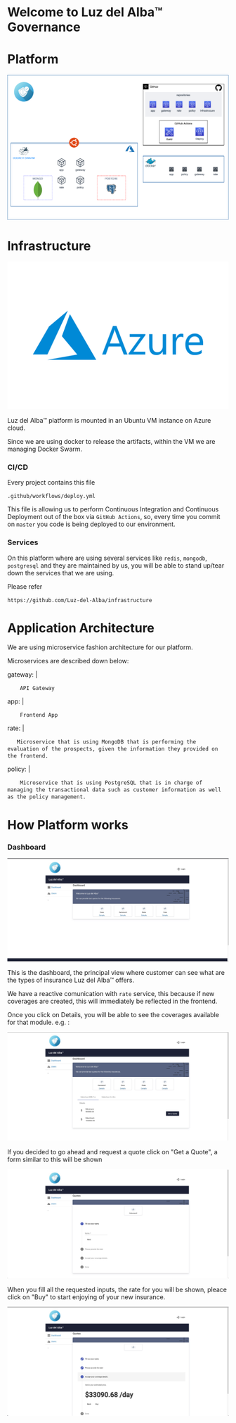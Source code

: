 # Welcome to Luz del Alba™ Governance

# Platform

![alt text][logo]

[logo]: assets/diagram.png

# Infrastructure

![alt text][azure]

[azure]: assets/azure.png

Luz del Alba™ platform is mounted in an Ubuntu VM instance on Azure cloud.

Since we are using docker to release the artifacts, within the VM we are managing Docker Swarm.

### CI/CD

Every project contains this file

```
.github/workflows/deploy.yml 
```

This file is allowing us to perform Continuous Integration and Continuous Deployment out of the box via `GitHub Actions`, so,  every time you commit on `master` you code is being deployed to our environment.

### Services

On this platform where are using several services like `redis`, `mongodb`, `postgresql` and they are maintained by us, you will
be able to stand up/tear down the services that we are using.

Please refer

```
https://github.com/Luz-del-Alba/infrastructure
```

# Application Architecture

We are using microservice fashion architecture for our platform.

Microservices are described down below: 

gateway: |

```
    API Gateway
```

app: |

```
    Frontend App
``` 

rate: |

```
   Microservice that is using MongoDB that is performing the evaluation of the prospects, given the information they provided on the frontend.
```

policy: |

```
    Microservice that is using PostgreSQL that is in charge of managing the transactional data such as customer information as well as the policy management.
```

# How Platform works

### Dashboard

![alt text][dashboard]

[dashboard]: assets/image1.jpg

This is the dashboard, the principal view where customer can see what are the types of insurance Luz del Alba™ offers.

We have a reactive comunication with `rate` service, this because if new coverages are created, this will immediately be reflected in the frontend.

Once you click on Details, you will be able to see the coverages available for that module. e.g. :

![alt text][module-detail]

[module-detail]: assets/image2.jpg

If you decided to go ahead and request a quote click on "Get a Quote", a form similar to this will be shown

![alt text][form-for-quota]

[form-for-quota]: assets/image3.jpg

When you fill all the requested inputs, the rate for you will be shown, pleace click on "Buy" to start enjoying of your new insurance.

![alt text][buy]

[buy]: assets/image4.jpg